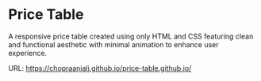 # Price Table

A responsive price table created using only HTML and CSS featuring clean and functional aesthetic with minimal animation to enhance user experience.  

  URL: https://chopraanjali.github.io/price-table.github.io/
